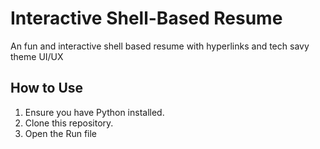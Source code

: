 # Interactive Shell-Based Resume

An fun and interactive shell based resume with hyperlinks and tech savy theme UI/UX

## How to Use

1. Ensure you have Python installed.
2. Clone this repository.
3. Open the Run file
